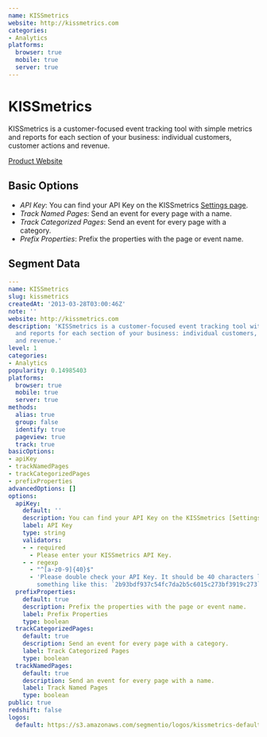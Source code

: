 ```yaml
---
name: KISSmetrics
website: http://kissmetrics.com
categories:
- Analytics
platforms:
  browser: true
  mobile: true
  server: true
---
```


# KISSmetrics

KISSmetrics is a customer-focused event tracking tool with simple metrics and reports for each section of your business: individual customers, customer actions and revenue.

[Product Website](http://kissmetrics.com)

## Basic Options

- *API Key*: You can find your API Key on the KISSmetrics [Settings page](https://www.kissmetrics.com/settings).
- *Track Named Pages*: Send an event for every page with a name.
- *Track Categorized Pages*: Send an event for every page with a category.
- *Prefix Properties*: Prefix the properties with the page or event name.


## Segment Data
```yaml
---
name: KISSmetrics
slug: kissmetrics
createdAt: '2013-03-28T03:00:46Z'
note: ''
website: http://kissmetrics.com
description: 'KISSmetrics is a customer-focused event tracking tool with simple metrics
  and reports for each section of your business: individual customers, customer actions
  and revenue.'
level: 1
categories:
- Analytics
popularity: 0.14985403
platforms:
  browser: true
  mobile: true
  server: true
methods:
  alias: true
  group: false
  identify: true
  pageview: true
  track: true
basicOptions:
- apiKey
- trackNamedPages
- trackCategorizedPages
- prefixProperties
advancedOptions: []
options:
  apiKey:
    default: ''
    description: You can find your API Key on the KISSmetrics [Settings page](https://www.kissmetrics.com/settings).
    label: API Key
    type: string
    validators:
    - - required
      - Please enter your KISSmetrics API Key.
    - - regexp
      - "^[a-z0-9]{40}$"
      - 'Please double check your API Key. It should be 40 characters long, and look
        something like this: `2b93bdf937c54fc7da2b5c6015c273bf3919c273`.'
  prefixProperties:
    default: true
    description: Prefix the properties with the page or event name.
    label: Prefix Properties
    type: boolean
  trackCategorizedPages:
    default: true
    description: Send an event for every page with a category.
    label: Track Categorized Pages
    type: boolean
  trackNamedPages:
    default: true
    description: Send an event for every page with a name.
    label: Track Named Pages
    type: boolean
public: true
redshift: false
logos:
  default: https://s3.amazonaws.com/segmentio/logos/kissmetrics-default.svg

```

